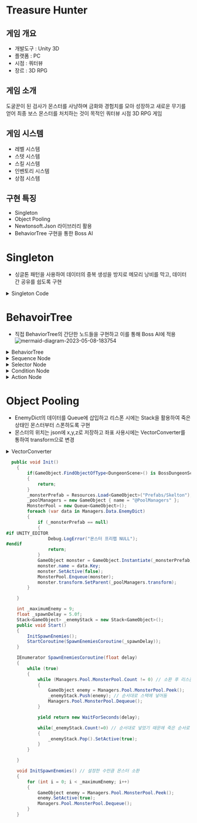# Treasure Hunter


## 게임 개요

* 개발도구 : Unity 3D
* 플랫폼 : PC
* 시점 : 쿼터뷰
* 장르 : 3D RPG

## 게임 소개
도굴꾼이 된 검사가 몬스터를 사냥하며 금화와 경험치를 모아 성장하고 새로운 무기를 얻어 최종 보스 몬스터를 처치하는 것이 목적인 쿼터뷰 시점 3D RPG 게임

## 게임 시스템
* 레벨 시스템
* 스텟 시스템
* 스킬 시스템
* 인벤토리 시스템
* 상점 시스템

## 구현 특징
* Singleton
* Object Pooling
* Newtonsoft.Json 라이브러리 활용
* BehaviorTree 구현을 통한 Boss AI



# Singleton
* 싱글톤 패턴을 사용하여 데이터의 중복 생성을 방지로 메모리 낭비를 막고, 데이터 간 공유를 쉽도록 구현
<details>
<summary>Singleton Code</summary>
<div markdown="1">

```C#
public class Managers : MonoBehaviour // 싱글톤
{
    static Managers s_Instance;
    static Managers Instance { get { Init(); return s_Instance; } } // 프로퍼티 사용

    InputManager _input = new InputManager();
    GameManagerExt _game = new GameManagerExt();
    DataManager _data = new DataManager();
    PoolManager _pool = new PoolManager();

    public static GameManagerExt Game { get => Instance._game; }
    public static InputManager Input { get => Instance._input; }
    public static DataManager Data { get => Instance._data; }
    public static PoolManager Pool { get => Instance._pool; }
 
    void Start()
    {
        Init();
    }

    void Update()
    { 
        _input.MouseUpdate(); 
        _input.KeyboardUpdate();
    }

    static void Init()
    {
        if (s_Instance == null)
        {
            GameObject go = GameObject.Find("@Managers");
            if (go == null)
            {
                go = new GameObject { name = "@Managers" };
                go.AddComponent<Managers>();
            }
            DontDestroyOnLoad(go);
            s_Instance = go.GetComponent<Managers>();

            s_Instance._data.Init();
            s_Instance._pool.LoadTheLastPosition();
        }
    }
}
```
</div>
</details>    
    
    
# BehavoirTree
* 직접 BehaviorTree의 간단한 노드들을 구현하고 이를 통해 Boss AI에 적용
![mermaid-diagram-2023-05-08-183754](https://github.com/cowkjw/Graduation/assets/83215829/13cbb036-3474-477a-9540-da655a2f122b)
<details>
<summary>BehaviorTree</summary>
<div markdown="1">
    
```C#
public interface INode
{
    bool Execute();
}

public class BehaviorTree
{
    INode rootNode;

    public void SetRootNode(INode rootNode)
    {
        this.rootNode = rootNode;
    }

    public void Update()
    {
        rootNode.Execute();
    }
}

````
</div>
</details>

<details>
<summary>Sequence Node</summary>
<div markdown="1">
    
```C#
public class Sequence : INode
{
    List<INode> children = new List<INode>();

    public void AddChild(INode child)
    {
        children.Add(child);
    }

    public bool Execute()
    {
        foreach (INode child in children)
        {
            if (!child.Execute())
            {
                return false;
            }
        }
        return true;
    }
}
````
</div>
</details>
    
<details>
<summary>Selector Node</summary>
<div markdown="1">
    
```C#
public class Selector : INode
{
    List<INode> children = new List<INode>();

    public void AddChild(INode child)
    {
        children.Add(child);
    }

    public bool Execute()
    {
        foreach (INode child in children)
        {
            if (child.Execute())
            {
                return true;
            }
        }
        return false;
    }
}
````
</div>
</details>

<details>
<summary>Condition Node</summary>
<div markdown="1">
    
```C#
public class ConditionNode : INode
{
    Func<bool> condition; // 참인지 확인

    public ConditionNode(Func<bool> condition)
    {
        this.condition = condition;
    }

    public bool Execute()
    {
        return condition();
    }
}
````
</div>
</details>

<details>
<summary>Action Node</summary>
<div markdown="1">
    
```C#
public class ActionNode : INode
{
     Action action;

    public ActionNode(Action action)
    {
        this.action = action;
    }

    public bool Execute()
    {
        action();
        return true;
    }
}
````
</div>
</details>  
 

   

# Object Pooling
* EnemyDict의 데이터를 Queue에 삽입하고 리스폰 시에는 Stack을 활용하여 죽은 상태인 몬스터부터 스폰하도록 구현
* 몬스터의 위치는 json에 x,y,z로 저장하고 좌표 사용시에는 VectorConverter를 통하여 transform으로 변경
<details>
<summary>VectorConverter</summary>
<div markdown="1">
    
```C#
[Serializable]
public class VectorConverter // 몬스터 위치 변환
{
    public float x;
    public float y;
    public float z;

    public VectorConverter(Vector3 vector)
    {
        this.x = vector.x;
        this.y = vector.y;
        this.z = vector.z;
    }

    public Vector3 ToVecotr3()
    {
        return new Vector3(this.x, this.y, this.z);
    }
}
```
</div>
</details>
    
```C#
  public void Init()
    {
        if(GameObject.FindObjectOfType<DungeonScene>() is BossDungeonScene) // 던전이 보스 던전이라면
        {
            return; 
        }
        _monsterPrefab = Resources.Load<GameObject>("Prefabs/Skelton");
        _poolManagers = new GameObject { name = "@PoolManagers" };
        MonsterPool = new Queue<GameObject>();
        foreach (var data in Managers.Data.EnemyDict)
        {
            if (_monsterPrefab == null)
            {
#if UNITY_EDITOR
                Debug.LogError("몬스터 프리팹 NULL");
#endif
                return;
            }
            GameObject monster = GameObject.Instantiate(_monsterPrefab, data.Value.ToVecotr3(), Quaternion.identity);
            monster.name = data.Key;
            monster.SetActive(false);
            MonsterPool.Enqueue(monster);
            monster.transform.SetParent(_poolManagers.transform);
        }

    }
```
```C#
    int _maximumEnemy = 9;
    float _spawnDelay = 5.0f;
    Stack<GameObject> _enemyStack = new Stack<GameObject>();
    public void Start()
    {
        InitSpawnEnemies();
        StartCoroutine(SpawnEnemiesCoroutine(_spawnDelay));
    }

    IEnumerator SpawnEnemiesCoroutine(float delay)
    {
        while (true)
        {
            while (Managers.Pool.MonsterPool.Count != 0) // 소환 후 리스폰을 위함으로 큐가 빌때까지
            {
                GameObject enemy = Managers.Pool.MonsterPool.Peek();
                _enemyStack.Push(enemy); // 순서대로 스택에 넣어둠
                Managers.Pool.MonsterPool.Dequeue();
            }

            yield return new WaitForSeconds(delay);

            while(_enemyStack.Count!=0) // 순서대로 넣었기 때문에 죽은 순서로 들어감 
            {
                _enemyStack.Pop().SetActive(true);
            }
        }

    }

    void InitSpawnEnemies() // 설정한 수만큼 몬스터 소환
    {
        for (int i = 0; i < _maximumEnemy; i++)
        {
            GameObject enemy = Managers.Pool.MonsterPool.Peek();
            enemy.SetActive(true);
            Managers.Pool.MonsterPool.Dequeue();
        }
    }
```



